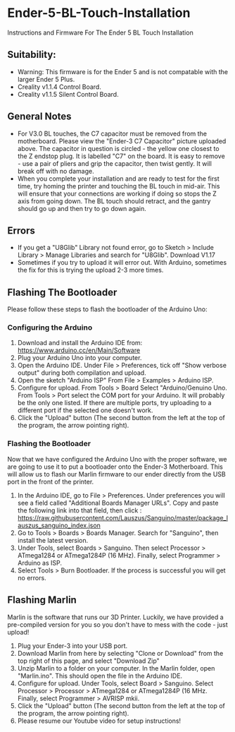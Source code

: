 # Ender-5-BL-Touch-Installation
Instructions and Firmware For The Ender 5 BL Touch Installation


## Suitability:
- Warning: This firmware is for the Ender 5 and is not compatable with the larger Ender 5 Plus.
- Creality v1.1.4 Control Board.
- Creality v1.1.5 Silent Control Board.


## General Notes

- For V3.0 BL touches, the C7 capacitor must be removed from the motherboard. Please view the "Ender-3 C7 Capacitor" picture uploaded above. The capacitor in question is circled - the yellow one closest to the Z endstop plug. It is labelled "C7" on the board. It is easy to remove - use a pair of pliers and grip the capacitor, then twist gently. It will break off with no damage. 
- When you complete your installation and are ready to test for the first time, try homing the printer and touching the BL touch in mid-air. This will ensure that your connections are working if doing so stops the Z axis from going down. The BL touch should retract, and the gantry should go up and then try to go down again. 

## Errors

- If you get a "U8Glib" Library not found error, go to Sketch > Include Library > Manage Libraries and search for "U8Glib". Download V1.17
- Sometimes if you try to upload it will error out. With Arduino, sometimes the fix for this is trying the upload 2-3 more times.

## Flashing The Bootloader 

Please follow these steps to flash the bootloader of the Arduino Uno: 

### Configuring the Arduino 
1) Download and install the Arduino IDE from: https://www.arduino.cc/en/Main/Software
2) Plug your Arduino Uno into your computer.
3) Open the Arduino IDE. Under File > Preferences, tick off "Show verbose output" during both compilation and upload. 
4) Open the sketch "Arduino ISP" From File > Examples > Arduino ISP.
5) Configure for upload. From Tools > Board Select "Arduino/Genuino Uno. From Tools > Port select the COM port for your Arduino. It will probably be the only one listed. If there are multiple ports, try uploading to a different port if the selected one doesn't work. 
6) Click the "Upload" button (The second button from the left at the top of the program, the arrow pointing right). 

### Flashing the Bootloader 

Now that we have configured the Arduino Uno with the proper software, we are going to use it to put a bootloader onto the Ender-3 Motherboard. This will allow us to flash our Marlin firmware to our ender directly from the USB port in the front of the printer. 

1) In the Arduino IDE, go to File > Preferences. Under preferences you will see a field called "Additional Boards Manager URLs". Copy and paste the following link into that field, then click : https://raw.githubusercontent.com/Lauszus/Sanguino/master/package_lauszus_sanguino_index.json
2) Go to Tools > Boards > Boards Manager. Search for "Sanguino", then install the latest version. 
3) Under Tools, select Boards > Sanguino. Then select Processor > ATmega1284 or ATmega1284P (16 MHz). Finally, select Programmer > Arduino as ISP. 
4) Select Tools > Burn Bootloader. If the process is successful you will get no errors.

## Flashing Marlin

Marlin is the software that runs our 3D Printer. Luckily, we have provided a pre-compiled version for you so you don't have to mess with the code - just upload! 

1) Plug your Ender-3 into your USB port.
2) Download Marlin from here by selecting "Clone or Download" from the top right of this page, and select "Download Zip" 
3) Unzip Marlin to a folder on your computer. In the Marlin folder, open "Marlin.ino". This should open the file in the Arduino IDE.
4) Configure for upload. Under Tools, select Board > Sanguino. Select Processor > Processor > ATmega1284 or ATmega1284P (16 MHz. Finally, select Programmer > AVRISP mkii. 
5) Click the "Upload" button (The second button from the left at the top of the program, the arrow pointing right).
6) Please resume our Youtube video for setup instructions!
